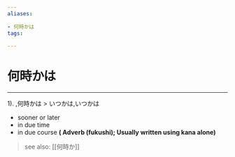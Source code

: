 ```yaml
---
aliases:
    
- 何時かは
tags:
    
---
```


# 何時かは
---
1).
,何時かは > いつかは,いつかは

- sooner or later
- in due time
- in due course
**( Adverb (fukushi); Usually written using kana alone)**
> see also:  [[何時か]]
            